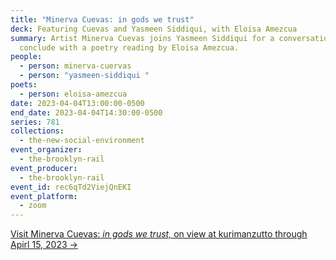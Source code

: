 ```yaml
---
title: "Minerva Cuevas: in gods we trust"
deck: Featuring Cuevas and Yasmeen Siddiqui, with Eloisa Amezcua
summary: Artist Minerva Cuevas joins Yasmeen Siddiqui for a conversation. We
  conclude with a poetry reading by Eloisa Amezcua.
people:
  - person: minerva-cuervas
  - person: "yasmeen-siddiqui "
poets:
  - person: eloisa-amezcua
date: 2023-04-04T13:00:00-0500
end_date: 2023-04-04T14:30:00-0500
series: 781
collections:
  - the-new-social-environment
event_organizer:
  - the-brooklyn-rail
event_producer:
  - the-brooklyn-rail
event_id: rec6qTd2ViejQnEKI
event_platform:
  - zoom
---
```

[V﻿isit Minerva Cuevas: *in gods we trust,* on view at kurimanzutto through Apirl 15, 2023 →](https://www.kurimanzutto.com/exhibitions/minerva-cuevas-in-gods-we-trust#tab:slideshow)